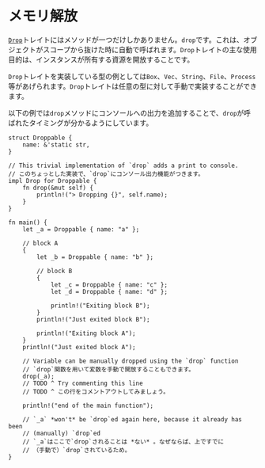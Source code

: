 <!--
# Drop
-->
# メモリ解放

<!--
The [`Drop`][Drop] trait only has one method: `drop`, which is called automatically 
when an object goes out of scope. The main use of the `Drop` trait is to free the
resources that the implementor instance owns.
-->
[`Drop`][Drop]トレイトにはメソッドが一つだけしかありません。`drop`です。これは、オブジェクトがスコープから抜けた時に自動で呼ばれます。`Drop`トレイトの主な使用目的は、インスタンスが所有する資源を開放することです。

<!--
`Box`, `Vec`, `String`, `File`, and `Process` are some examples of types that
implement the `Drop` trait to free resources. The `Drop` trait can also be
manually implemented for any custom data type.
-->
`Drop`トレイトを実装している型の例としては`Box`、`Vec`、`String`、`File`、`Process`等があげられます。`Drop`トレイトは任意の型に対して手動で実装することができます。

<!--
The following example adds a print to console to the `drop` function to announce
when it is called.
-->
以下の例では`drop`メソッドにコンソールへの出力を追加することで、`drop`が呼ばれたタイミングが分かるようにしています。

```rust,editable
struct Droppable {
    name: &'static str,
}

// This trivial implementation of `drop` adds a print to console.
// このちょっとした実装で、`drop`にコンソール出力機能がつきます。
impl Drop for Droppable {
    fn drop(&mut self) {
        println!("> Dropping {}", self.name);
    }
}

fn main() {
    let _a = Droppable { name: "a" };

    // block A
    {
        let _b = Droppable { name: "b" };

        // block B
        {
            let _c = Droppable { name: "c" };
            let _d = Droppable { name: "d" };

            println!("Exiting block B");
        }
        println!("Just exited block B");

        println!("Exiting block A");
    }
    println!("Just exited block A");

    // Variable can be manually dropped using the `drop` function
    // `drop`関数を用いて変数を手動で開放することもできます。
    drop(_a);
    // TODO ^ Try commenting this line
    // TODO ^ この行をコメントアウトしてみましょう。

    println!("end of the main function");

    // `_a` *won't* be `drop`ed again here, because it already has been
    // (manually) `drop`ed
    // `_a`はここで`drop`されることは *ない* 。なぜならば、上ですでに
    // （手動で）`drop`されているため。
}
```

[Drop]: https://doc.rust-lang.org/std/ops/trait.Drop.html
